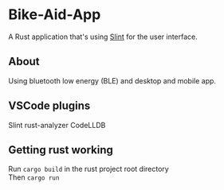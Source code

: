 # Bike-Aid-App

A Rust application that's using [Slint](https://slint.rs) for the user interface.

## About

Using bluetooth low energy (BLE) and desktop and mobile app.

## VSCode plugins
Slint
rust-analyzer
CodeLLDB

## Getting rust working
Run ```cargo build``` in the rust project root directory  
Then ```cargo run```
